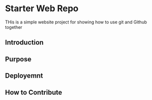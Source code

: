 # Starter Web Repo

THis is a simple website project for showing how to use git and Github together

## Introduction

## Purpose

## Deployemnt

## How to Contribute